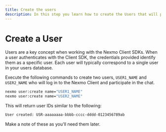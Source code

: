 ```yaml
---
title: Create the users
description: In this step you learn how to create the Users that will participate in the Conversation.
---
```


# Create a User

Users are a key concept when working with the Nexmo Client SDKs. When a user authenticates with the Client SDK, the credentials provided identify them as a specific user. Each user will typically correspond to a single user in your users database.

Execute the following commands to create two users, `USER1_NAME` and `USER2_NAME` who will log in to the Nexmo Client and participate in the chat.

```bash
nexmo user:create name="USER1_NAME"
nexmo user:create name="USER2_NAME"
```

This will return user IDs similar to the following:

```sh
User created: USR-aaaaaaaa-bbbb-cccc-dddd-0123456789ab
```

Make a note of these as you'll need them later.
